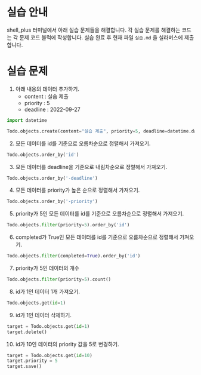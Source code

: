 # 실습 안내

shell_plus 터미널에서 아래 실습 문제들을 해결합니다.
각 실습 문제를 해결하는 코드는 각 문제 코드 블럭에 작성합니다.
실습 완료 후 현재 파일 `실습.md` 을 실라버스에 제출합니다.

# 실습 문제

1. 아래 내용의 데이터 추가하기.
   - content : 실습 제출
   - priority : 5
   - deadline : 2022-09-27

```python
import datetime

Todo.objects.create(content="실습 제출", priority=5, deadline=datetime.date.today()
```

2. 모든 데이터를 id를 기준으로 오름차순으로 정렬해서 가져오기.

```python
Todo.objects.order_by('id')
```

3. 모든 데이터를 deadline을 기준으로 내림차순으로 정렬해서 가져오기.

```python
Todo.objects.order_by('-deadline')
```

4. 모든 데이터를 priority가 높은 순으로 정렬해서 가져오기.

```python
Todo.objects.order_by('-priority')
```

5. priority가 5인 모든 데이터를 id를 기준으로 오름차순으로 정렬해서 가져오기.

```python
Todo.objects.filter(priority=5).order_by('id')
```

6. completed가 True인 모든 데이터를 id를 기준으로 오름차순으로 정렬해서 가져오기.

```python
Todo.objects.filter(completed=True).order_by('id')
```

7. priority가 5인 데이터의 개수

```python
Todo.objects.filter(priority=5).count()
```

8. id가 1인 데이터 1개 가져오기.

```python
Todo.objects.get(id=1)
```

9. id가 1인 데이터 삭제하기.

```python
target = Todo.objects.get(id=1)
target.delete()
```

10. id가 10인 데이터의 priority 값을 5로 변경하기.

```python
target = Todo.objects.get(id=10)
target.priority = 5
target.save()
```
